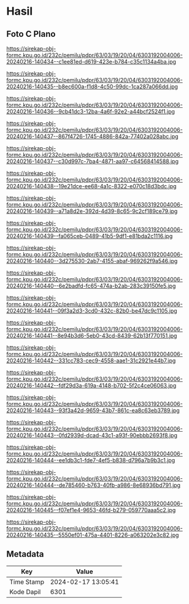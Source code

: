 # Hasil

## Foto C Plano

https://sirekap-obj-formc.kpu.go.id/232c/pemilu/pdpr/63/03/19/20/04/6303192004006-20240216-140434--c1ee81ed-d619-423e-b784-c35c1134a4ba.jpg

https://sirekap-obj-formc.kpu.go.id/232c/pemilu/pdpr/63/03/19/20/04/6303192004006-20240216-140435--b8ec600a-f1d8-4c50-99dc-1ca287a066dd.jpg

https://sirekap-obj-formc.kpu.go.id/232c/pemilu/pdpr/63/03/19/20/04/6303192004006-20240216-140436--9cb41dc3-12ba-4a6f-92e2-a44bcf2524f1.jpg

https://sirekap-obj-formc.kpu.go.id/232c/pemilu/pdpr/63/03/19/20/04/6303192004006-20240216-140437--867f4726-1745-4886-842a-77402a028abc.jpg

https://sirekap-obj-formc.kpu.go.id/232c/pemilu/pdpr/63/03/19/20/04/6303192004006-20240216-140437--c30d997c-7ba4-4871-aa97-c64568414588.jpg

https://sirekap-obj-formc.kpu.go.id/232c/pemilu/pdpr/63/03/19/20/04/6303192004006-20240216-140438--19e21dce-ee68-4a1c-8322-e070c18d3bdc.jpg

https://sirekap-obj-formc.kpu.go.id/232c/pemilu/pdpr/63/03/19/20/04/6303192004006-20240216-140439--a71a8d2e-392d-4d39-8c65-9c2cf189ce79.jpg

https://sirekap-obj-formc.kpu.go.id/232c/pemilu/pdpr/63/03/19/20/04/6303192004006-20240216-140439--fa065ceb-0489-41b5-9df1-e81bda2c1116.jpg

https://sirekap-obj-formc.kpu.go.id/232c/pemilu/pdpr/63/03/19/20/04/6303192004006-20240216-140440--3d275530-2ab7-4155-abaf-969262f9a546.jpg

https://sirekap-obj-formc.kpu.go.id/232c/pemilu/pdpr/63/03/19/20/04/6303192004006-20240216-140440--6e2badfd-fc65-474a-b2ab-283c39150fe5.jpg

https://sirekap-obj-formc.kpu.go.id/232c/pemilu/pdpr/63/03/19/20/04/6303192004006-20240216-140441--09f3a2d3-3cd0-432c-82b0-be47dc9c1105.jpg

https://sirekap-obj-formc.kpu.go.id/232c/pemilu/pdpr/63/03/19/20/04/6303192004006-20240216-140441--8e94b3d6-5eb0-43cd-8439-62b13f770151.jpg

https://sirekap-obj-formc.kpu.go.id/232c/pemilu/pdpr/63/03/19/20/04/6303192004006-20240216-140442--331cc783-cec9-4558-aae1-31c2921e44b7.jpg

https://sirekap-obj-formc.kpu.go.id/232c/pemilu/pdpr/63/03/19/20/04/6303192004006-20240216-140442--fdf29d3a-619a-4148-b702-5f2c4ce06063.jpg

https://sirekap-obj-formc.kpu.go.id/232c/pemilu/pdpr/63/03/19/20/04/6303192004006-20240216-140443--93f3a42d-9659-43b7-861c-ea8c63eb3789.jpg

https://sirekap-obj-formc.kpu.go.id/232c/pemilu/pdpr/63/03/19/20/04/6303192004006-20240216-140443--0fd2939d-dcad-43c1-a93f-90ebbb2693f8.jpg

https://sirekap-obj-formc.kpu.go.id/232c/pemilu/pdpr/63/03/19/20/04/6303192004006-20240216-140444--ee1db3c1-fde7-4ef5-b838-d796a7b9b3c1.jpg

https://sirekap-obj-formc.kpu.go.id/232c/pemilu/pdpr/63/03/19/20/04/6303192004006-20240216-140444--de785460-b763-40fb-a986-8e68936bd791.jpg

https://sirekap-obj-formc.kpu.go.id/232c/pemilu/pdpr/63/03/19/20/04/6303192004006-20240216-140445--f07ef1e4-9653-46fd-b279-059770aaa5c2.jpg

https://sirekap-obj-formc.kpu.go.id/232c/pemilu/pdpr/63/03/19/20/04/6303192004006-20240216-140435--5550ef01-475a-4401-8226-a063202e3c82.jpg


## Metadata

| Key        | Value               |
| ---------- | ------------------- |
| Time Stamp | 2024-02-17 13:05:41 |
| Kode Dapil | 6301                |



